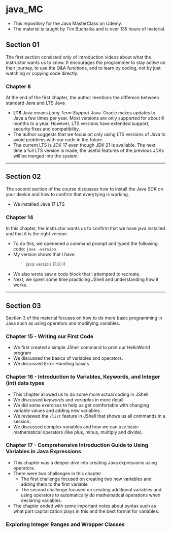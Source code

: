 # java_MC
- This repository for the Java MasterClass on Udemy. 
- The material is taught by Tim Buchalka and is over 135 hours of material. 

## Section 01
The first section consisted only of introduction videos about what the instructor wants us to know. It encourages the programmer to stay active on their journey, to use the Q&A functions, and to learn by coding, not by just watching or copying code directly. 

### Chapter 8
At the end of the first chapter, the author mentions the differece between standard Java and LTS Java

- **LTS** Java means *Long Term Support* Java. Oracle makes updates to Java a few times per year. Most versions are only supported for about 6 months to a year. However, LTS versions have extended support, security fixes and compatibility. 
- The author suggests that we focus on only using LTS versions of Java to avoid problems with our code in the future. 
- The current LTS is JDK 17 even though JDK 21 is available. The next time a full LTS version is made, the useful features of the previous JDKs will be merged into the system. 

---

## Section 02
The second section of the course discusses how to install the Java SDK on your device and how to confirm that everytying is working. 

- We installed Java 17 LTS

### Chapter 14
In this chapter, the instructor wants us to confirm that we have java installed and that it is the right version. 

- To do this, we openened a command prompt and typed the following code:
    `java -version`
- My version shows that I have:
    > java version 17.0.14
- We also wrote saw a code block that I attempted to recreate.
- Next, we spent some time practicing JShell and understanding how it works. 

---

## Section 03
Section 3 of the material focuses on how to do more basic programming in Java such as using operators and modifying variables. 

### Chapter 15 - Writing our First Code
- We first created a simple JShell command to print our HelloWorld program
- We discussed the basics of variables and operators. 
- We discussed Error Handling basics 

### Chapter 16 - Introduction to Variables, Keywords, and Integer (int) data types
- This chapter allowed us to do some more actual coding in JShell.
- We discussed *keywords* and *variables* in more detail
- We did some exercises to help us get comfortable with changing variable values and adding new variables.
- We reviewed the `/list` feature in JShell that shows us all commands in a session. 
- We discussed complex variables and how we can use basic mathematical operators (like plus, minus, multiply and divide). 

### Chapter 17 - Comprehensive Introduction Guide to Using Variables in Java Expressions
- This chapter was a deeper dive into creating Java expressions using operators.
- There were two challenges in this chapter
    - The first challenge focused on creating two new variables and adding them to the first variable
    - The second challenge focused on creating additional variables and using operators to automatically do mathematical operations when declaring variables. 
- The chapter ended with some important notes about syntax such as what part capitalization plays in this and the best format for variables. 

### Exploring Integer Ranges and Wrapper Classes
